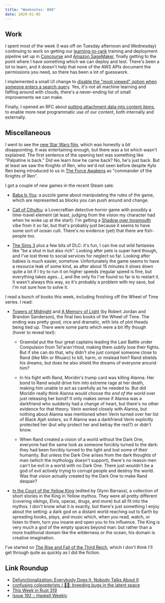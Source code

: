 ```yaml
---
title: "Weeknotes: 068"
date: 2020-01-05
---
```


## Work

I spent most of the week (I was off on Tuesday afternoon and
Wednesday) continuing to work on getting our [learning-to-rank][]
training and deployment pipeline set up in [Concourse][] and [Amazon
SageMaker][], finally getting to the point where I have something
which we can deploy and test.  There's been a lot to learn, and it
doesn't help that none of the AWS APIs document the permissions you
need, so there has been a lot of guesswork.

I implemented a small UI change to [disable the "most viewed" option
when someone enters a search query][].  Yes, it's not all machine
learning and faffing around with clouds, there's a never-ending list
of small improvements we can make.

Finally, I opened an RFC about [putting attachment data into content
items][], to enable more neat programmatic use of our content, both
internally and externally.

[learning-to-rank]: https://en.wikipedia.org/wiki/Learning_to_rank
[Concourse]: https://concourse-ci.org/
[Amazon SageMaker]: https://aws.amazon.com/sagemaker/
[disable the "most viewed" option when someone enters a search query]: https://github.com/alphagov/finder-frontend/pull/1835
[putting attachment data into content items]: https://github.com/alphagov/govuk-rfcs/pull/116

## Miscellaneous

I went to see the [new Star Wars film][], which was honestly a bit
disappointing.  It was entertaining enough, but there was a lot which
wasn't explained.  The first sentence of the opening text was
something like "Palpatine is back."  Did we learn *how* he came back?
No, he's just back.  But at least we saw the Knights of Ren, who we'd
not seen before despite Kylo Ren being introduced to us in [The Force
Awakens][] as "commander of the Knights of Ren".

I got a couple of new games in the recent Steam sale:

- [Baba Is You][]: a puzzle game about manipulating the rules of the
  game, which are represented as blocks you can push around and
  change.

- [Call of Cthulhu][]: a Lovecraftian detective horror game with
  possibly a time-travel element (at least, judging from the vision my
  character had when he woke up at the start).  I'm getting a [Shadow
  over Innsmouth][] vibe from it so far, but that's probably just
  because it seems to have some sort of ocean cult.  There's no
  evidence (yet) that there are fish-people too.

- [The Sims 3][] plus a few bits of DLC: it's fun, I can live out wild
  fantasies like "be a shut in but also rich".  Looking after pets is
  super hard though, and I've lost three to social services for
  neglect so far.  Looking after babies is *much* easier, somehow.
  Unfortunately the game seems to have a resource leak of some kind,
  as after about 15 minutes it slows down quite a lot if I try to run
  it on higher speeds (regular speed is fine, but everything takes
  ages...), and the only fix I've found so far is to restart it.  It
  wasn't always this way, so it's probably a problem with my save, but
  I'm not sure how to solve it.

I read a bunch of books this week, including finishing off the Wheel
of Time series.  I read:

- [Towers of Midnight][] and [A Memory of Light][] (by Robert Jordan
  and Brandon Sanderson), the final two books of the Wheel of Time.
  The ending was pretty good, nice and dramatic, with lots of plot
  theads being tied up.  There were some parts which were a bit iffy
  though (hover to reveal text):

  <div class="spoiler">

  - Graendal put the four great captains leading the Last Battle under
    Compulsion from Tel'aran'rhiod, making them subtly lose their
    fights.  But if she can do that, why didn't she just compel
    someone close to Rand (like Min or Rhuarc) to kill, harm, or
    mislead him?  Rand shields his dreams, but does he also shield the
    dreams of everyone around him?

  - In his fight with Rand, Moridin's trump card was killing Alanna.
    Her bond to Rand would drive him into extreme rage at her death,
    making him unable to act as carefully as he needed to.  But did
    Moridin really think Alanna would choose *the end of the world*
    over just releasing her bond?  It only makes sense if Alanna was a
    darkfriend who suddenly had a change of heart, but there's no
    other evidence for that theory.  Verin worked closely with Alanna,
    but nothing about Alanna was mentioned when Verin turned over her
    list of Black Ajah sisters, so if Alanna was a darkfriend Verin
    explicitly protected her (but why protect her and betray the
    rest?) or didn't know.

  - When Rand created a vision of a world without the Dark One,
    everyone had the same look as someone forcibly turned to the dark:
    they had been forcibly turned to the light and lost some of their
    humanity.  But unless the Dark One arises from the dark thoughts
    of man (which the mythology doesn't support), there's no reason
    men can't be evil in a world with no Dark One.  There just
    wouldn't be a god of evil actively trying to corrupt people and
    destroy the world.  Was that vision actually created by the Dark
    One to make Rand despair?

  </div>

- [In the Court of the Yellow King][] (edited by Glynn Barrass), a
  collection of short stories in the King in Yellow mythos.  They were
  all pretty different (covering vikings, Elvis, operas, drugs, and
  more) but all fit into the mythos.  I don't know what it is exactly,
  but there's just something I enjoy about the setting: a dark god on
  a distant world reaching out to Earth by spreading books, plays, and
  music which, when you read, watch, or listen to them, turn you
  insane and open you to his influence.  The King is very much a god
  of the empty spaces beyond man: but rather than a more traditional
  domain like the wilderness or the ocean, his domain is creative
  imagination.

I've started on [The Rise and Fall of the Third Reich][], which I
don't think I'll get through quite as quickly as I did the fiction.

[new Star Wars film]: https://en.wikipedia.org/wiki/Star_Wars:_The_Rise_of_Skywalker
[The Force Awakens]: https://en.wikipedia.org/wiki/Star_Wars:_The_Force_Awakens
[Baba Is You]: https://store.steampowered.com/app/736260/Baba_Is_You/
[Call of Cthulhu]: https://store.steampowered.com/app/399810/Call_of_Cthulhu/
[Shadow over Innsmouth]: http://www.hplovecraft.com/writings/texts/fiction/soi.aspx
[The Sims 3]: https://store.steampowered.com/app/47890/The_Sims_3/
[Towers of Midnight]: https://en.wikipedia.org/wiki/Towers_of_Midnight
[A Memory of Light]: https://en.wikipedia.org/wiki/A_Memory_of_Light
[In the Court of the Yellow King]: https://www.goodreads.com/book/show/23441192-in-the-court-of-the-yellow-king
[The Rise and Fall of the Third Reich]: https://en.wikipedia.org/wiki/The_Rise_and_Fall_of_the_Third_Reich

## Link Roundup

- [Defunctionalization: Everybody Does It, Nobody Talks About It](https://blog.sigplan.org/2019/12/30/defunctionalization-everybody-does-it-nobody-talks-about-it/)
- [confusing coleopterists / 🤔🐞: breeding bugs in the latent space](https://www.cunicode.com/works/confusing-coleopterists/)
- [This Week in Rust 319](https://this-week-in-rust.org/blog/2019/12/31/this-week-in-rust-319/)
- [Issue 192 :: Haskell Weekly](https://haskellweekly.news/issue/192.html)
